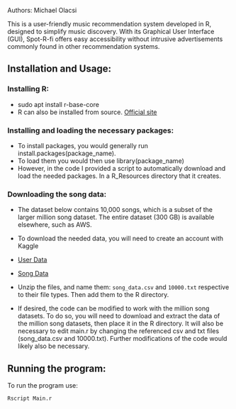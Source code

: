 Authors: Michael Olacsi

This is a user-friendly music recommendation system developed in R, designed to simplify music discovery. 
With its Graphical User Interface (GUI), Spot-R-fi offers easy accessibility without intrusive advertisements commonly 
found in other recommendation systems.

## Installation and Usage:

### Installing R:
   - sudo apt install r-base-core
   - R can also be installed from source. [Official site](https://www.r-project.org/)

### Installing and loading the necessary packages:
   - To install packages, you would generally run install.packages(package_name).
   - To load them you would then use library(package_name)
   - However, in the code I provided a script to automatically download and load the needed packages. 
     In a R_Resources directory that it creates.

###  Downloading the song data:
   - The dataset below contains 10,000 songs, which is a subset of the larger million song dataset.
     The entire dataset (300 GB) is available elsewhere, such as AWS.
   - To download the needed data, you will need to create an account with Kaggle
   - [User Data](https://www.kaggle.com/datasets/anuragbanerjee/million-song-data-set-subset?select=10000.txt)
   - [Song Data](https://www.kaggle.com/datasets/anuragbanerjee/million-song-data-set-subset?select=song_data.csv)
   - Unzip the files, and name them: `song_data.csv` and `10000.txt` respective to their file types. 
     Then add them to the R directory.

   - If desired, the code can be modified to work with the million song datasets. To do so, you will need to
     download and extract the data of the million song datasets, then place it in the R directory.
     It will also be necessary to edit main.r by changing the referenced csv and txt files (song_data.csv and 10000.txt).
     Further modifications of the code would likely also be necessary.

## Running the program:
   To run the program use:

```
Rscript Main.r
```
    
